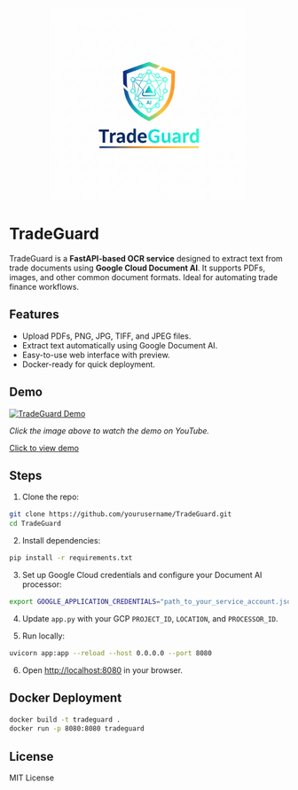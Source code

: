<p align="center">
  <img src="assets/TGlogo.png" alt="TradeGuard Logo" width="350"/>
</p>

# TradeGuard

TradeGuard is a **FastAPI-based OCR service** designed to extract text from trade documents using **Google Cloud Document AI**. It supports PDFs, images, and other common document formats. Ideal for automating trade finance workflows.

## Features
- Upload PDFs, PNG, JPG, TIFF, and JPEG files.
- Extract text automatically using Google Document AI.
- Easy-to-use web interface with preview.
- Docker-ready for quick deployment.

## Demo

[![TradeGuard Demo](https://img.youtube.com/vi/rpeT_y0tH6s/0.jpg)](https://youtu.be/rpeT_y0tH6s)  

_Click the image above to watch the demo on YouTube._  

[Click to view demo](assets/Demo.gif)

## Steps
1. Clone the repo:
```bash
git clone https://github.com/yourusername/TradeGuard.git
cd TradeGuard
````

2. Install dependencies:

```bash
pip install -r requirements.txt
```

3. Set up Google Cloud credentials and configure your Document AI processor:

```bash
export GOOGLE_APPLICATION_CREDENTIALS="path_to_your_service_account.json"
```

4. Update `app.py` with your GCP `PROJECT_ID`, `LOCATION`, and `PROCESSOR_ID`.

5. Run locally:

```bash
uvicorn app:app --reload --host 0.0.0.0 --port 8080
```

6. Open [http://localhost:8080](http://localhost:8080) in your browser.

## Docker Deployment

```bash
docker build -t tradeguard .
docker run -p 8080:8080 tradeguard
```

## License

MIT License
